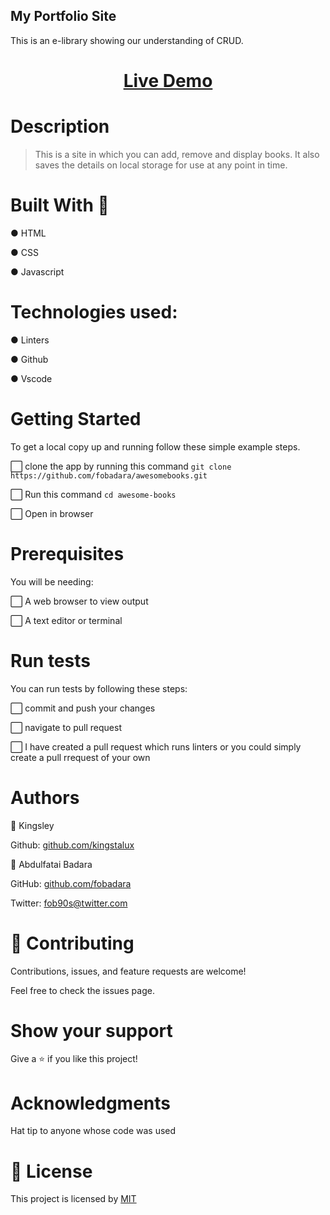 ## My Portfolio Site

This is an e-library showing
our understanding of CRUD.

<!-- ![screenshot](images/shot1.png)
![screenshot](images/shot2.png)
![screenshot](images/shot3.png)
![screenshot](images/shot4.png) -->

# <div align="center"><a href="https://fobadara.github.io/awesome-books/" text="bold">Live Demo</a></div>

# Description

<!-- ![screenshot](images/portfolio2.gif) -->

> This is a site in which you can add, remove and display books. It also saves the details on local storage for use at any point in time.

# Built With :hammer:

● HTML

● CSS

● Javascript

# Technologies used:

● Linters

● Github

● Vscode

# Getting Started

To get a local copy up and running follow these simple example steps.

⬜ clone the app by running this command `git clone https://github.com/fobadara/awesomebooks.git`

⬜ Run this command `cd awesome-books`

⬜ Open in browser

# Prerequisites

You will be needing:

⬜ A web browser to view output

⬜ A text editor or terminal

# Run tests

You can run tests by following these steps:

⬜ commit and push your changes

⬜ navigate to pull request

⬜ I have created a pull request which runs linters or you could simply create a pull rrequest of your own

# Authors

👤 Kingsley

Github: [github.com/kingstalux](github.com/kingstalux)

👤 Abdulfatai Badara

GitHub: [github.com/fobadara](github.com/fobadara)

Twitter: fob90s@twitter.com

# 🤝 Contributing

Contributions, issues, and feature requests are welcome!

Feel free to check the issues page.

# Show your support

Give a ⭐️ if you like this project!

# Acknowledgments

Hat tip to anyone whose code was used

# 📝 License

This project is licensed by [MIT](LICENSE)
